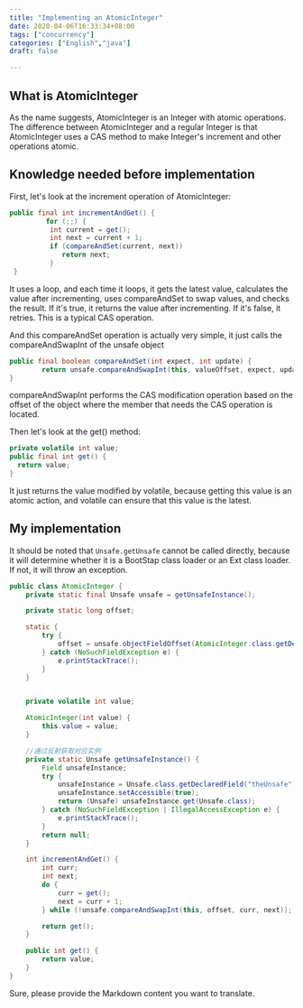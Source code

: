 ```yaml
---
title: "Implementing an AtomicInteger"
date: 2020-04-06T16:33:34+08:00
tags: ["concurrency"]
categories: ["English","java"]
draft: false

---
```



## What is AtomicInteger

As the name suggests, AtomicInteger is an Integer with atomic operations. The difference between AtomicInteger and a regular Integer is that AtomicInteger uses a CAS method to make Integer's increment and other operations atomic.

## Knowledge needed before implementation

First, let's look at the increment operation of AtomicInteger:

```java
public final int incrementAndGet() {
         for (;;) {
          int current = get();
          int next = current + 1;
          if (compareAndSet(current, next))
             return next;
          }
 }
```

It uses a loop, and each time it loops, it gets the latest value, calculates the value after incrementing, uses compareAndSet to swap values, and checks the result. If it's true, it returns the value after incrementing. If it's false, it retries. This is a typical CAS operation.

And this compareAndSet operation is actually very simple, it just calls the compareAndSwapInt of the unsafe object

```java
public final boolean compareAndSet(int expect, int update) {
        return unsafe.compareAndSwapInt(this, valueOffset, expect, update);
}
```

compareAndSwapInt performs the CAS modification operation based on the offset of the object where the member that needs the CAS operation is located.

Then let's look at the get() method:

```java
private volatile int value;
public final int get() {
  return value;
}

```

It just returns the value modified by volatile, because getting this value is an atomic action, and volatile can ensure that this value is the latest.

## My implementation

It should be noted that `Unsafe.getUnsafe` cannot be called directly, because it will determine whether it is a BootStap class loader or an Ext class loader. If not, it will throw an exception.

```java
public class AtomicInteger {
    private static final Unsafe unsafe = getUnsafeInstance();

    private static long offset;

    static {
        try {
            offset = unsafe.objectFieldOffset(AtomicInteger.class.getDeclaredField("value"));
        } catch (NoSuchFieldException e) {
            e.printStackTrace();
        }
    }


    private volatile int value;

    AtomicInteger(int value) {
        this.value = value;
    }

    //通过反射获取对应实例
    private static Unsafe getUnsafeInstance() {
        Field unsafeInstance;
        try {
            unsafeInstance = Unsafe.class.getDeclaredField("theUnsafe");
            unsafeInstance.setAccessible(true);
            return (Unsafe) unsafeInstance.get(Unsafe.class);
        } catch (NoSuchFieldException | IllegalAccessException e) {
            e.printStackTrace();
        }
        return null;
    }

    int incrementAndGet() {
        int curr;
        int next;
        do {
            curr = get();
            next = curr + 1;
        } while (!unsafe.compareAndSwapInt(this, offset, curr, next));

        return get();
    }

    public int get() {
        return value;
    }
}

```

Sure, please provide the Markdown content you want to translate.
